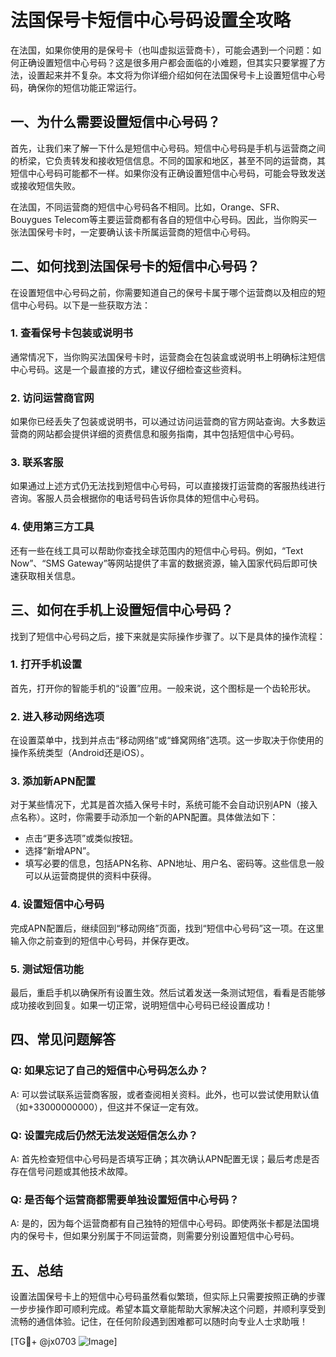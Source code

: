 # 法国保号卡短信中心号码设置全攻略

在法国，如果你使用的是保号卡（也叫虚拟运营商卡），可能会遇到一个问题：如何正确设置短信中心号码？这是很多用户都会面临的小难题，但其实只要掌握了方法，设置起来并不复杂。本文将为你详细介绍如何在法国保号卡上设置短信中心号码，确保你的短信功能正常运行。

## 一、为什么需要设置短信中心号码？

首先，让我们来了解一下什么是短信中心号码。短信中心号码是手机与运营商之间的桥梁，它负责转发和接收短信信息。不同的国家和地区，甚至不同的运营商，其短信中心号码可能都不一样。如果你没有正确设置短信中心号码，可能会导致发送或接收短信失败。

在法国，不同运营商的短信中心号码各不相同。比如，Orange、SFR、Bouygues Telecom等主要运营商都有各自的短信中心号码。因此，当你购买一张法国保号卡时，一定要确认该卡所属运营商的短信中心号码。

## 二、如何找到法国保号卡的短信中心号码？

在设置短信中心号码之前，你需要知道自己的保号卡属于哪个运营商以及相应的短信中心号码。以下是一些获取方法：

### 1. 查看保号卡包装或说明书
通常情况下，当你购买法国保号卡时，运营商会在包装盒或说明书上明确标注短信中心号码。这是一个最直接的方式，建议仔细检查这些资料。

### 2. 访问运营商官网
如果你已经丢失了包装或说明书，可以通过访问运营商的官方网站查询。大多数运营商的网站都会提供详细的资费信息和服务指南，其中包括短信中心号码。

### 3. 联系客服
如果通过上述方式仍无法找到短信中心号码，可以直接拨打运营商的客服热线进行咨询。客服人员会根据你的电话号码告诉你具体的短信中心号码。

### 4. 使用第三方工具
还有一些在线工具可以帮助你查找全球范围内的短信中心号码。例如，“Text Now”、“SMS Gateway”等网站提供了丰富的数据资源，输入国家代码后即可快速获取相关信息。

## 三、如何在手机上设置短信中心号码？

找到了短信中心号码之后，接下来就是实际操作步骤了。以下是具体的操作流程：

### 1. 打开手机设置
首先，打开你的智能手机的“设置”应用。一般来说，这个图标是一个齿轮形状。

### 2. 进入移动网络选项
在设置菜单中，找到并点击“移动网络”或“蜂窝网络”选项。这一步取决于你使用的操作系统类型（Android还是iOS）。

### 3. 添加新APN配置
对于某些情况下，尤其是首次插入保号卡时，系统可能不会自动识别APN（接入点名称）。这时，你需要手动添加一个新的APN配置。具体做法如下：
   - 点击“更多选项”或类似按钮。
   - 选择“新增APN”。
   - 填写必要的信息，包括APN名称、APN地址、用户名、密码等。这些信息一般可以从运营商提供的资料中获得。

### 4. 设置短信中心号码
完成APN配置后，继续回到“移动网络”页面，找到“短信中心号码”这一项。在这里输入你之前查到的短信中心号码，并保存更改。

### 5. 测试短信功能
最后，重启手机以确保所有设置生效。然后试着发送一条测试短信，看看是否能够成功接收到回复。如果一切正常，说明短信中心号码已经设置成功！

## 四、常见问题解答

### Q: 如果忘记了自己的短信中心号码怎么办？
A: 可以尝试联系运营商客服，或者查阅相关资料。此外，也可以尝试使用默认值（如+33000000000），但这并不保证一定有效。

### Q: 设置完成后仍然无法发送短信怎么办？
A: 首先检查短信中心号码是否填写正确；其次确认APN配置无误；最后考虑是否存在信号问题或其他技术故障。

### Q: 是否每个运营商都需要单独设置短信中心号码？
A: 是的，因为每个运营商都有自己独特的短信中心号码。即使两张卡都是法国境内的保号卡，但如果分别属于不同运营商，则需要分别设置短信中心号码。

## 五、总结

设置法国保号卡上的短信中心号码虽然看似繁琐，但实际上只需要按照正确的步骤一步步操作即可顺利完成。希望本篇文章能帮助大家解决这个问题，并顺利享受到流畅的通信体验。记住，在任何阶段遇到困难都可以随时向专业人士求助哦！

[TG💪+ @jx0703 ![Image](https://github.com/user-attachments/assets/dbca1d08-cadb-493c-b0ec-ad6f7a83f270)]